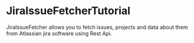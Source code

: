 # JiraIssueFetcherTutorial
JiraIssueFetcher allows you to fetch issues, projects and data about them from Atlassian jira software using Rest Api.  

